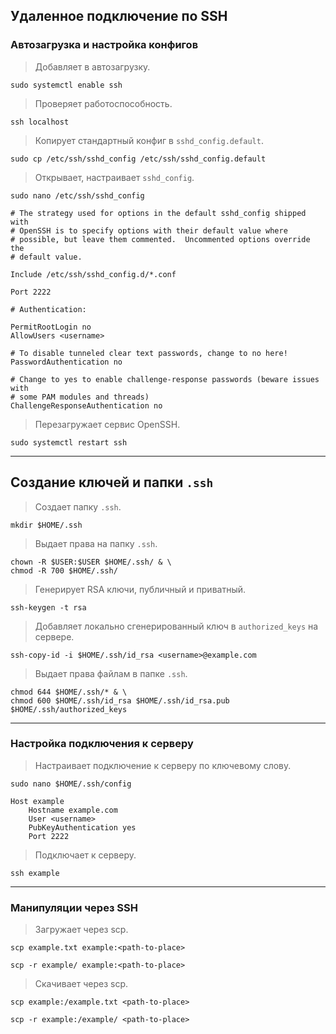 Удаленное подключение по SSH
----------------------------

### Автозагрузка и настройка конфигов

> Добавляет в автозагрузку.

```shell
sudo systemctl enable ssh
```

> Проверяет работоспособность.

```shell
ssh localhost
```

> Копирует стандартный конфиг в `sshd_config.default`.

```shell
sudo cp /etc/ssh/sshd_config /etc/ssh/sshd_config.default
```

> Открывает, настраивает `sshd_config`.

```shell
sudo nano /etc/ssh/sshd_config
```

```shell
# The strategy used for options in the default sshd_config shipped with
# OpenSSH is to specify options with their default value where
# possible, but leave them commented.  Uncommented options override the
# default value.

Include /etc/ssh/sshd_config.d/*.conf

Port 2222
```

```shell
# Authentication:

PermitRootLogin no
AllowUsers <username>
```

```shell
# To disable tunneled clear text passwords, change to no here!
PasswordAuthentication no

# Change to yes to enable challenge-response passwords (beware issues with
# some PAM modules and threads)
ChallengeResponseAuthentication no
```

> Перезагружает сервис OpenSSH.

```shell
sudo systemctl restart ssh
```

---

## Создание ключей и папки `.ssh`

> Создает папку `.ssh`.

```shell
mkdir $HOME/.ssh
```

> Выдает права на папку `.ssh`.

```shell
chown -R $USER:$USER $HOME/.ssh/ & \
chmod -R 700 $HOME/.ssh/
```

> Генерирует RSA ключи, публичный и приватный.

```shell
ssh-keygen -t rsa
```

> Добавляет локально сгенерированный ключ в `authorized_keys` на сервере.

```shell
ssh-copy-id -i $HOME/.ssh/id_rsa <username>@example.com
```

> Выдает права файлам в папке `.ssh`.

```shell
chmod 644 $HOME/.ssh/* & \
chmod 600 $HOME/.ssh/id_rsa $HOME/.ssh/id_rsa.pub $HOME/.ssh/authorized_keys
```

---

### Настройка подключения к серверу

> Настраивает подключение к серверу по ключевому слову.

```shell
sudo nano $HOME/.ssh/config
```

```shell
Host example
    Hostname example.com
    User <username>
    PubKeyAuthentication yes
    Port 2222
```

> Подключает к серверу.

```shell
ssh example
```

---

### Манипуляции через SSH

> Загружает через scp.

```shell
scp example.txt example:<path-to-place>
```

```shell
scp -r example/ example:<path-to-place>
```

> Скачивает через scp.

```shell
scp example:/example.txt <path-to-place>
```

```shell
scp -r example:/example/ <path-to-place>
```
